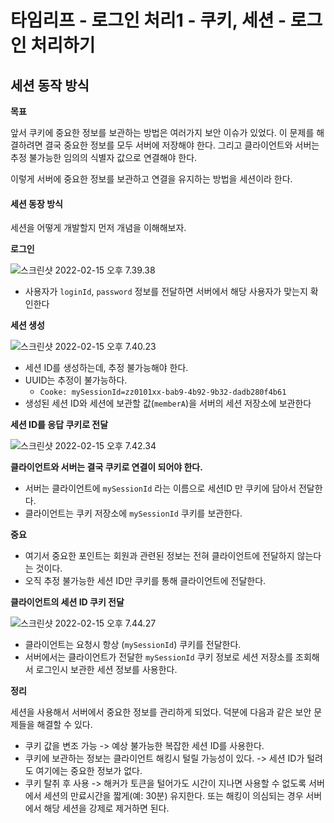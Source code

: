 # 타임리프 - 로그인 처리1 - 쿠키, 세션 - 로그인 처리하기

## 세션 동작 방식

**목표**

앞서 쿠키에 중요한 정보를 보관하는 방법은 여러가지 보안 이슈가 있었다. 이 문제를 해결하려면 결국 중요한 정보를 모두 서버에 저장해야 한다. 그리고 클라이언트와 서버는 추정 불가능한 임의의 식별자 값으로 연결해야 한다.

이렇게 서버에 중요한 정보를 보관하고 연결을 유지하는 방법을 세션이라 한다.



#### **세션 동장 방식**

세션을 어떻게 개발할지 먼저 개념을 이해해보자.

**로그인**

![스크린샷 2022-02-15 오후 7.39.38](../md-images/%E1%84%89%E1%85%B3%E1%84%8F%E1%85%B3%E1%84%85%E1%85%B5%E1%86%AB%E1%84%89%E1%85%A3%E1%86%BA%202022-02-15%20%E1%84%8B%E1%85%A9%E1%84%92%E1%85%AE%207.39.38.png)

* 사용자가 `loginId`, `password` 정보를 전달하면 서버에서 해당 사용자가 맞는지 확인한다



**세션 생성**

![스크린샷 2022-02-15 오후 7.40.23](../md-images/%E1%84%89%E1%85%B3%E1%84%8F%E1%85%B3%E1%84%85%E1%85%B5%E1%86%AB%E1%84%89%E1%85%A3%E1%86%BA%202022-02-15%20%E1%84%8B%E1%85%A9%E1%84%92%E1%85%AE%207.40.23.png)

* 세션 ID를 생성하는데, 추정 불가능해야 한다.
* UUID는 추정이 불가능하다.
  * `Cooke: mySessionId=zz0101xx-bab9-4b92-9b32-dadb280f4b61`
* 생성된 세션 ID와 세션에 보관할 값(`memberA`)을 서버의 세션 저장소에 보관한다



**세션 ID를 응답 쿠키로 전달**

![스크린샷 2022-02-15 오후 7.42.34](../md-images/%E1%84%89%E1%85%B3%E1%84%8F%E1%85%B3%E1%84%85%E1%85%B5%E1%86%AB%E1%84%89%E1%85%A3%E1%86%BA%202022-02-15%20%E1%84%8B%E1%85%A9%E1%84%92%E1%85%AE%207.42.34.png)

**클라이언트와 서버는 결국 쿠키로 연결이 되어야 한다.**

* 서버는 클라이언트에 `mySessionId` 라는 이름으로 세션ID 만 쿠키에 담아서 전달한다.
* 클라이언트는 쿠키 저장소에 `mySessionId` 쿠키를 보관한다.



**중요**

* 여기서 중요한 포인트는 회원과 관련된 정보는 전혀 클라이언트에 전달하지 않는다는 것이다.
* 오직 추정 불가능한 세션 ID만 쿠키를 통해 클라이언트에 전달한다.



**클라이언트의 세션 ID 쿠키 전달**

![스크린샷 2022-02-15 오후 7.44.27](../md-images/%E1%84%89%E1%85%B3%E1%84%8F%E1%85%B3%E1%84%85%E1%85%B5%E1%86%AB%E1%84%89%E1%85%A3%E1%86%BA%202022-02-15%20%E1%84%8B%E1%85%A9%E1%84%92%E1%85%AE%207.44.27.png)

* 클라이언트는 요청시 항상 (`mySessionId`) 쿠키를 전달한다.
* 서버에서는 클라이언트가 전달한 `mySessionId` 쿠키 정보로 세션 저장소를 조회해서 로그인시 보관한 세션 정보를 사용한다.



**정리**

세션을 사용해서 서버에서 중요한 정보를 관리하게 되었다. 덕분에 다음과 같은 보안 문제들을 해결할 수 있다.

* 쿠키 값을 변조 가능 -> 예상 불가능한 복잡한 세션 ID를 사용한다.
* 쿠키에 보관하는 정보는 클라이언트 해킹시 털릴 가능성이 있다. -> 세션 ID가 털려도 여기에는 중요한 정보가 없다.
* 쿠키 탈취 후 사용 -> 해커가 토큰을 털어가도 시간이 지나면 사용할 수 없도록 서버에서 세션의 만료시간을 짧게(예: 30분) 유지한다. 또는 해킹이 의심되는 경우 서버에서 해당 세션을 강제로 제거하면 된다.
